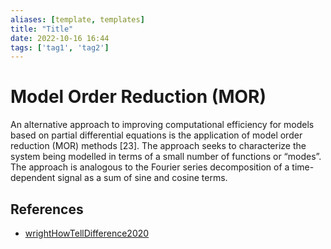 ```yaml
---
aliases: [template, templates]
title: "Title"
date: 2022-10-16 16:44
tags: ['tag1', 'tag2']
---
```


# Model Order Reduction (MOR)

An alternative approach to improving computational efficiency for models based on partial differential equations is the application of model order reduction (MOR) methods [23]. The approach seeks to characterize the system being modelled in terms of a small number of functions or “modes”. The approach is analogous to the Fourier series decomposition of a time-dependent signal as a sum of sine and cosine terms.

## References

- [wrightHowTellDifference2020](zotero/wrightHowTellDifference2020.md)